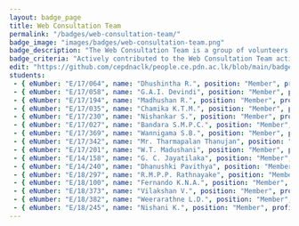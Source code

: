```yaml
---
layout: badge_page
title: Web Consultation Team
permalink: "/badges/web-consultation-team/"
badge_image: "images/badges/web-consultation-team.png"
badge_description: "The Web Consultation Team is a group of volunteers assisting to improve the web presence of the University of Peradeniya. They  coordinate between staff/students and the webmasters of the websites under the pdn domain."
badge_criteria: "Actively contributed to the Web Consultation Team activities"
edit: "https://github.com/cepdnaclk/people.ce.pdn.ac.lk/blob/main/badges/web-consultation-team"
students: 
 - { eNumber: "E/17/064", name: "Dhushintha R.", position: "Member", profile_url: "/students/e17/064/", profile_image: "https://people.ce.pdn.ac.lk/images/students/e17/e17064.jpg", link: "#" }
 - { eNumber: "E/17/058", name: "G.A.I. Devindi", position: "Member", profile_url: "/students/e17/058/", profile_image: "https://people.ce.pdn.ac.lk/images/students/e17/e17058.jpg", link: "#" }
 - { eNumber: "E/17/194", name: "Madhushan R.", position: "Member", profile_url: "/students/e17/194/", profile_image: "https://people.ce.pdn.ac.lk/images/students/e17/e17194.jpg", link: "#" }
 - { eNumber: "E/17/035", name: "Chamika K.T.M.", position: "Member", profile_url: "/students/e17/035/", profile_image: "https://people.ce.pdn.ac.lk/images/students/e17/e17035.jpg", link: "#" }
 - { eNumber: "E/17/230", name: "Nishankar S.", position: "Member", profile_url: "/students/e17/230/", profile_image: "https://people.ce.pdn.ac.lk/images/students/e17/e17230.jpg", link: "#" }
 - { eNumber: "E/17/027", name: "Bandara S.M.P.C.", position: "Member", profile_url: "/students/e17/027/", profile_image: "https://people.ce.pdn.ac.lk/images/students/e17/e17027.jpg", link: "#" }
 - { eNumber: "E/17/369", name: "Wannigama S.B.", position: "Member", profile_url: "/students/e17/369/", profile_image: "https://people.ce.pdn.ac.lk/images/students/e17/e17369.jpg", link: "#" }
 - { eNumber: "E/17/342", name: "Mr. Tharmapalan Thanujan", position: "Member", profile_url: "/students/e17/342/", profile_image: "https://people.ce.pdn.ac.lk/images/students/e17/e17342.jpg", link: "#" }
 - { eNumber: "E/17/201", name: "W.T. Madushani", position: "Member", profile_url: "/students/e17/201/", profile_image: "https://people.ce.pdn.ac.lk/images/students/e17/e17201.jpg", link: "#" }
 - { eNumber: "E/14/158", name: "G. C. Jayatilaka", position: "Member", profile_url: "/students/e14/158/", profile_image: "https://people.ce.pdn.ac.lk/images/students/e14/e14158.jpg", link: "#" }
 - { eNumber: "E/14/240", name: "Dhanushki Pavithya", position: "Member", profile_url: "/students/e14/240/", profile_image: "https://people.ce.pdn.ac.lk/images/students/e14/e14240.jpg", link: "#" }
 - { eNumber: "E/18/297", name: "R.M.P.P. Rathnayake", position: "Member", profile_url: "/students/e18/297/", profile_image: "https://people.ce.pdn.ac.lk/images/students/e18/e18297.jpg", link: "#" }
 - { eNumber: "E/18/100", name: "Fernando K.N.A.", position: "Member", profile_url: "/students/e18/100/", profile_image: "https://people.ce.pdn.ac.lk/images/students/e18/e18100.jpg", link: "#" }
 - { eNumber: "E/18/373", name: "Vilakshan V.", position: "Member", profile_url: "/students/e18/373/", profile_image: "https://people.ce.pdn.ac.lk/images/students/e18/e18373.jpg", link: "#" }
 - { eNumber: "E/18/382", name: "Weerarathne L.D.", position: "Member", profile_url: "/students/e18/382/", profile_image: "https://people.ce.pdn.ac.lk/images/students/e18/e18382.jpg", link: "#" }
 - { eNumber: "E/18/245", name: "Nishani K.", position: "Member", profile_url: "/students/e18/245/", profile_image: "https://people.ce.pdn.ac.lk/images/students/e18/e18245.jpg", link: "#" }
---
```

